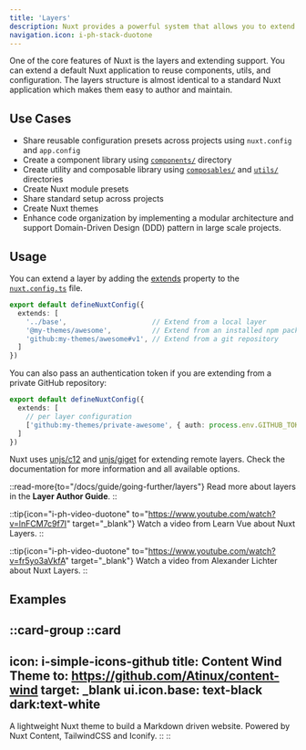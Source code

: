 ```yaml
---
title: 'Layers'
description: Nuxt provides a powerful system that allows you to extend the default files, configs, and much more.
navigation.icon: i-ph-stack-duotone
---
```


One of the core features of Nuxt is the layers and extending support. You can extend a default Nuxt application to reuse components, utils, and configuration. The layers structure is almost identical to a standard Nuxt application which makes them easy to author and maintain.

## Use Cases

- Share reusable configuration presets across projects using `nuxt.config` and `app.config`
- Create a component library using [`components/`](/docs/guide/directory-structure/components) directory
- Create utility and composable library using [`composables/`](/docs/guide/directory-structure/composables) and [`utils/`](/docs/guide/directory-structure/utils) directories
- Create Nuxt module presets
- Share standard setup across projects
- Create Nuxt themes
- Enhance code organization by implementing a modular architecture and support Domain-Driven Design (DDD) pattern in large scale projects.

## Usage

You can extend a layer by adding the [extends](/docs/api/nuxt-config#extends) property to the [`nuxt.config.ts`](/docs/guide/directory-structure/nuxt-config) file.

```ts [nuxt.config.ts]
export default defineNuxtConfig({
  extends: [
    '../base',                     // Extend from a local layer
    '@my-themes/awesome',          // Extend from an installed npm package
    'github:my-themes/awesome#v1', // Extend from a git repository
  ]
})
```

You can also pass an authentication token if you are extending from a private GitHub repository:

```ts [nuxt.config.ts]
export default defineNuxtConfig({
  extends: [
    // per layer configuration
    ['github:my-themes/private-awesome', { auth: process.env.GITHUB_TOKEN }]
  ]
})
```

Nuxt uses [unjs/c12](https://c12.unjs.io) and [unjs/giget](https://giget.unjs.io) for extending remote layers. Check the documentation for more information and all available options.

::read-more{to="/docs/guide/going-further/layers"}
Read more about layers in the **Layer Author Guide**.
::

::tip{icon="i-ph-video-duotone" to="https://www.youtube.com/watch?v=lnFCM7c9f7I" target="_blank"}
Watch a video from Learn Vue about Nuxt Layers.
::

::tip{icon="i-ph-video-duotone" to="https://www.youtube.com/watch?v=fr5yo3aVkfA" target="_blank"}
Watch a video from Alexander Lichter about Nuxt Layers.
::

## Examples

::card-group
  ::card
  ---
  icon: i-simple-icons-github
  title: Content Wind Theme
  to: https://github.com/Atinux/content-wind
  target: _blank
  ui.icon.base: text-black dark:text-white
  ---
  A lightweight Nuxt theme to build a Markdown driven website. Powered by Nuxt Content, TailwindCSS and Iconify.
  ::
::
